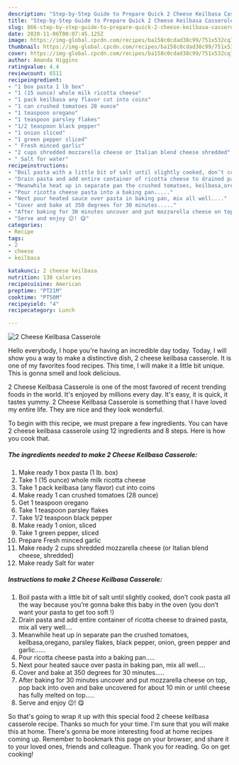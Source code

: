 ```yaml
---
description: "Step-by-Step Guide to Prepare Quick 2 Cheese Keilbasa Casserole"
title: "Step-by-Step Guide to Prepare Quick 2 Cheese Keilbasa Casserole"
slug: 866-step-by-step-guide-to-prepare-quick-2-cheese-keilbasa-casserole
date: 2020-11-06T00:07:45.125Z
image: https://img-global.cpcdn.com/recipes/ba158c0cdad38c99/751x532cq70/2-cheese-keilbasa-casserole-recipe-main-photo.jpg
thumbnail: https://img-global.cpcdn.com/recipes/ba158c0cdad38c99/751x532cq70/2-cheese-keilbasa-casserole-recipe-main-photo.jpg
cover: https://img-global.cpcdn.com/recipes/ba158c0cdad38c99/751x532cq70/2-cheese-keilbasa-casserole-recipe-main-photo.jpg
author: Amanda Higgins
ratingvalue: 4.4
reviewcount: 6511
recipeingredient:
- "1 box pasta 1 lb box"
- "1 (15 ounce) whole milk ricotta cheese"
- "1 pack keilbasa any flavor cut into coins"
- "1 can crushed tomatoes 28 ounce"
- "1 teaspoon oregano"
- "1 teaspoon parsley flakes"
- "1/2 teaspoon black pepper"
- "1 onion sliced"
- "1 green pepper sliced"
- " Fresh minced garlic"
- "2 cups shredded mozzarella cheese or Italian blend cheese shredded"
- " Salt for water"
recipeinstructions:
- "Boil pasta with a little bit of salt until slightly cooked, don’t cook pasta all the way because you’re gonna bake this baby in the oven (you don’t want your pasta to get too soft !)"
- "Drain pasta and add entire container of ricotta cheese to drained pasta, mix all very well...."
- "Meanwhile heat up in separate pan the crushed tomatoes, keilbasa,oregano, parsley flakes, black pepper, onion, green pepper and garlic......"
- "Pour ricotta cheese pasta into a baking pan....."
- "Next pour heated sauce over pasta in baking pan, mix all well...."
- "Cover and bake at 350 degrees for 30 minutes....."
- "After baking for 30 minutes uncover and put mozzarella cheese on top, pop back into oven and bake uncovered for about 10 min or until cheese has fully melted on top....."
- "Serve and enjoy 😉! 😋"
categories:
- Recipe
tags:
- 2
- cheese
- keilbasa

katakunci: 2 cheese keilbasa 
nutrition: 138 calories
recipecuisine: American
preptime: "PT21M"
cooktime: "PT50M"
recipeyield: "4"
recipecategory: Lunch

---
```



![2 Cheese Keilbasa Casserole](https://img-global.cpcdn.com/recipes/ba158c0cdad38c99/751x532cq70/2-cheese-keilbasa-casserole-recipe-main-photo.jpg)

Hello everybody, I hope you're having an incredible day today. Today, I will show you a way to make a distinctive dish, 2 cheese keilbasa casserole. It is one of my favorites food recipes. This time, I will make it a little bit unique. This is gonna smell and look delicious.

2 Cheese Keilbasa Casserole is one of the most favored of recent trending foods in the world. It's enjoyed by millions every day. It's easy, it is quick, it tastes yummy. 2 Cheese Keilbasa Casserole is something that I have loved my entire life. They are nice and they look wonderful.




To begin with this recipe, we must prepare a few ingredients. You can have 2 cheese keilbasa casserole using 12 ingredients and 8 steps. Here is how you cook that.

<!--inarticleads1-->

##### The ingredients needed to make 2 Cheese Keilbasa Casserole:

1. Make ready 1 box pasta (1 lb. box)
1. Take 1 (15 ounce) whole milk ricotta cheese
1. Take 1 pack keilbasa (any flavor) cut into coins
1. Make ready 1 can crushed tomatoes (28 ounce)
1. Get 1 teaspoon oregano
1. Take 1 teaspoon parsley flakes
1. Take 1/2 teaspoon black pepper
1. Make ready 1 onion, sliced
1. Take 1 green pepper, sliced
1. Prepare  Fresh minced garlic
1. Make ready 2 cups shredded mozzarella cheese (or Italian blend cheese, shredded)
1. Make ready  Salt for water




<!--inarticleads2-->

##### Instructions to make 2 Cheese Keilbasa Casserole:

1. Boil pasta with a little bit of salt until slightly cooked, don’t cook pasta all the way because you’re gonna bake this baby in the oven (you don’t want your pasta to get too soft !)
1. Drain pasta and add entire container of ricotta cheese to drained pasta, mix all very well....
1. Meanwhile heat up in separate pan the crushed tomatoes, keilbasa,oregano, parsley flakes, black pepper, onion, green pepper and garlic......
1. Pour ricotta cheese pasta into a baking pan.....
1. Next pour heated sauce over pasta in baking pan, mix all well....
1. Cover and bake at 350 degrees for 30 minutes.....
1. After baking for 30 minutes uncover and put mozzarella cheese on top, pop back into oven and bake uncovered for about 10 min or until cheese has fully melted on top.....
1. Serve and enjoy 😉! 😋




So that's going to wrap it up with this special food 2 cheese keilbasa casserole recipe. Thanks so much for your time. I'm sure that you will make this at home. There's gonna be more interesting food at home recipes coming up. Remember to bookmark this page on your browser, and share it to your loved ones, friends and colleague. Thank you for reading. Go on get cooking!
